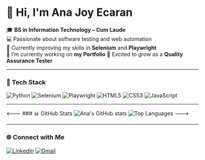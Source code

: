 # 👋 Hi, I'm Ana Joy Ecaran

🎓 **BS in Information Technology – Cum Laude**  
💻 Passionate about software testing and web automation  
🌱 Currently improving my skills in **Selenium** and **Playwright**  
🔭 I’m currently working on **my Portfolio**
🚀 Excited to grow as a **Quality Assurance Tester**

---

### 🧰 Tech Stack
![Python](https://img.shields.io/badge/Python-3776AB?logo=python&logoColor=white)
![Selenium](https://img.shields.io/badge/Selenium-43B02A?logo=selenium&logoColor=white)
![Playwright](https://img.shields.io/badge/Playwright-2EAD33?logo=microsoft&logoColor=white)
![HTML5](https://img.shields.io/badge/HTML5-E34F26?logo=html5&logoColor=white)
![CSS3](https://img.shields.io/badge/CSS3-1572B6?logo=css3&logoColor=white)
![JavaScript](https://img.shields.io/badge/JavaScript-F7DF1E?logo=javascript&logoColor=black)

---

<--- ### 📊 GitHub Stats
![Ana's GitHub stats](https://github-readme-stats.vercel.app/api?username=lilithaj1111&show_icons=true&include_all_commits=true&count_private=true&theme=tokyonight)
![Top Languages](https://github-readme-stats.vercel.app/api/top-langs/?username=lilithaj1111&layout=compact&theme=tokyonight) --->

---

### 🌐 Connect with Me
[![LinkedIn](https://img.shields.io/badge/LinkedIn-blue?logo=linkedin&logoColor=white)](https://www.linkedin.com/in/ana-joy-ecaran/)
[![Gmail](https://img.shields.io/badge/Gmail-red?logo=gmail&logoColor=white)](mailto:anajoyecaran@gmail.com)
